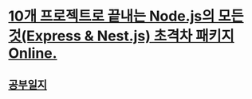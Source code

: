 # [10개 프로젝트로 끝내는 Node.js의 모든 것(Express & Nest.js) 초격차 패키지 Online.](https://fastcampus.co.kr/classroom/215333)

## [공부일지](https://github.com/jhy0409/jhy0409/blob/main/daily.md)
